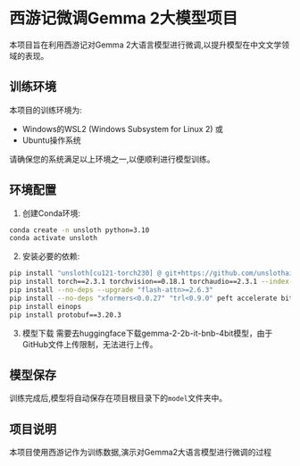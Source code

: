 # 西游记微调Gemma 2大模型项目

本项目旨在利用西游记对Gemma 2大语言模型进行微调,以提升模型在中文文学领域的表现。

## 训练环境

本项目的训练环境为:
- Windows的WSL2 (Windows Subsystem for Linux 2)
或
- Ubuntu操作系统

请确保您的系统满足以上环境之一,以便顺利进行模型训练。

## 环境配置

1. 创建Conda环境:

```bash
conda create -n unsloth python=3.10
conda activate unsloth
```

2. 安装必要的依赖:

```bash
pip install "unsloth[cu121-torch230] @ git+https://github.com/unslothai/unsloth.git"
pip install torch==2.3.1 torchvision==0.18.1 torchaudio==2.3.1 --index-url https://download.pytorch.org/whl/cu121
pip install --no-deps --upgrade "flash-attn>=2.6.3"
pip install --no-deps "xformers<0.0.27" "trl<0.9.0" peft accelerate bitsandbytes
pip install einops
pip install protobuf==3.20.3
```

3. 模型下载
需要去huggingface下载gemma-2-2b-it-bnb-4bit模型，由于GitHub文件上传限制，无法进行上传。

## 模型保存

训练完成后,模型将自动保存在项目根目录下的`model`文件夹中。

## 项目说明

本项目使用西游记作为训练数据,演示对Gemma2大语言模型进行微调的过程
